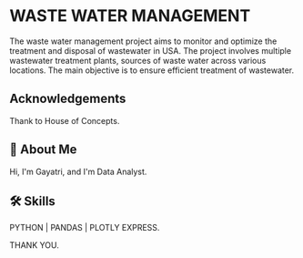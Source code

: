 
# WASTE WATER MANAGEMENT



The waste water management project aims to monitor and optimize the treatment and disposal of wastewater in USA. The project involves multiple wastewater treatment plants, sources of waste water across various locations. The main objective is to ensure efficient treatment of wastewater.


## Acknowledgements
Thank to House of Concepts.

## 🚀 About Me
Hi, I'm Gayatri, and  I'm  Data Analyst. 


## 🛠 Skills
PYTHON | PANDAS | PLOTLY EXPRESS.

THANK YOU.
